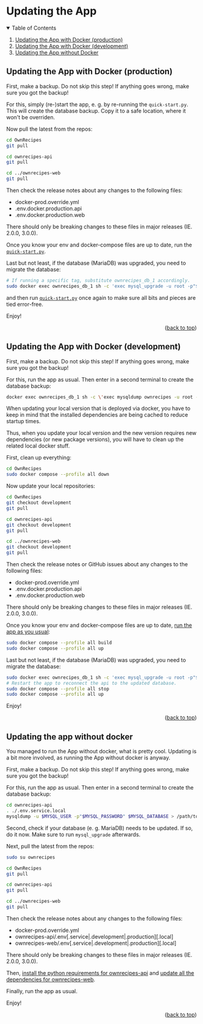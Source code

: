 <a name="readme-top"></a>

# Updating the App

<details open>
  <summary>Table of Contents</summary>
  <ol>
    <li><a href="#updating-the-app-with-docker-production">Updating the App with Docker (production)</a></li>
    <li><a href="#updating-the-app-with-docker-development">Updating the App with Docker (development)</a></li>
    <li><a href="#updating-the-app-without-docker">Updating the App without Docker</a></li>
  </ol>
</details>

## Updating the App with Docker (production)

First, make a backup. Do not skip this step!
If anything goes wrong, make sure you got the backup!

For this, simply (re-)start the app, e. g. by re-running the `quick-start.py`.
This will create the database backup. Copy it to a safe location, where it won't be overriden.

Now pull the latest from the repos:
```bash
cd OwnRecipes
git pull

cd ownrecipes-api
git pull

cd ../ownrecipes-web
git pull
```

Then check the release notes about any changes to the following files:
- docker-prod.override.yml
- .env.docker.production.api
- .env.docker.production.web

There should only be breaking changes to these files in major releases (IE. 2.0.0, 3.0.0).

Once you know your env and docker-compose files are up to date, run the [`quick-start.py`](Running_the_App.md#start-docker-containers).

Last but not least, if the database (MariaDB) was upgraded, you need to migrate the database:
```bash
# If running a specific tag, substitute ownrecipes_db_1 accordingly.
sudo docker exec ownrecipes_db_1 sh -c 'exec mysql_upgrade -u root -p"$MYSQL_ROOT_PASSWORD"'
```

and then run [`quick-start.py`](Running_the_App.md#start-docker-containers) once again to make sure all bits and pieces are tied error-free.

Enjoy!

<p align="right">(<a href="#readme-top">back to top</a>)</p>

## Updating the App with Docker (development)

First, make a backup. Do not skip this step!
If anything goes wrong, make sure you got the backup!

For this, run the app as usual. Then enter in a second terminal to create the database backup:
```bash
docker exec ownrecipes_db_1 sh -c \'exec mysqldump ownrecipes -u root -p"$MYSQL_ROOT_PASSWORD"\' > ownrecipes.sql'
```

When updating your local version that is deployed via docker,
you have to keep in mind that the installed dependencies
are being cached to reduce startup times.

Thus, when you update your local version and the new version
requires new dependencies (or new package versions), you will
have to clean up the related local docker stuff.

First, clean up everything:
```bash
cd OwnRecipes
sudo docker compose --profile all down
```

Now update your local repositories:
```bash
cd OwnRecipes
git checkout development
git pull

cd ownrecipes-api
git checkout development
git pull

cd ../ownrecipes-web
git checkout development
git pull
```

Then check the release notes or GitHub issues about any changes to the following files:
- docker-prod.override.yml
- .env.docker.production.api
- .env.docker.production.web

There should only be breaking changes to these files in major releases (IE. 2.0.0, 3.0.0).

Once you know your env and docker-compose files are up to date, [run the app as you usual](Running_the_App_in_dev.md#setup-ownrecipes):
```bash
sudo docker compose --profile all build
sudo docker compose --profile all up
```

Last but not least, if the database (MariaDB) was upgraded, you need to migrate the database:
```bash
sudo docker exec ownrecipes_db_1 sh -c 'exec mysql_upgrade -u root -p"$MYSQL_ROOT_PASSWORD"'
# Restart the app to reconnect the api to the updated database.
sudo docker compose --profile all stop
sudo docker compose --profile all up
```

Enjoy!

<p align="right">(<a href="#readme-top">back to top</a>)</p>

## Updating the app without docker

You managed to run the App without docker, what is pretty cool.
Updating is a bit more involved, as running the App without docker is anyway.

First, make a backup. Do not skip this step!
If anything goes wrong, make sure you got the backup!

For this, run the app as usual. Then enter in a second terminal to create the database backup:
```bash
cd ownrecipes-api
. ./.env.service.local
mysqldump -u $MYSQL_USER -p"$MYSQL_PASSWORD" $MYSQL_DATABASE > /path/to/backup/folder/ownrecipes_db.sql
```

Second, check if your database (e. g. MariaDB) needs to be updated.
If so, do it now. Make sure to run `mysql_upgrade` afterwards.

Next, pull the latest from the repos:
```bash
sudo su ownrecipes

cd OwnRecipes
git pull

cd ownrecipes-api
git pull

cd ../ownrecipes-web
git pull
```

Then check the release notes about any changes to the following files:
- docker-prod.override.yml
- ownrecipes-api/.env[.service|.development|.production][.local]
- ownrecipes-web/.env[.service|.development|.production][.local]

There should only be breaking changes to these files in major releases (IE. 2.0.0, 3.0.0).

Then, [install the python requirements for ownrecipes-api](Running_the_App_Without_Docker_in_dev/#install-the-python-requirements) and [update all the dependencies for ownrecipes-web](Running_the_App_Without_Docker_in_dev/#install-the-dependencies).

Finally, run the app as usual.

Enjoy!

<p align="right">(<a href="#readme-top">back to top</a>)</p>

